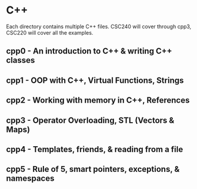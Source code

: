# C++

Each directory contains multiple C++ files.  CSC240 will cover through cpp3, CSC220 will cover all the examples.

## **cpp0** - An introduction to C++ & writing C++ classes

## **cpp1** - OOP with C++, Virtual Functions, Strings

## **cpp2** - Working with memory in C++, References

## **cpp3** - Operator Overloading, STL (Vectors & Maps)

## **cpp4** - Templates, friends, & reading from a file

## **cpp5** - Rule of 5, smart pointers, exceptions, & namespaces
